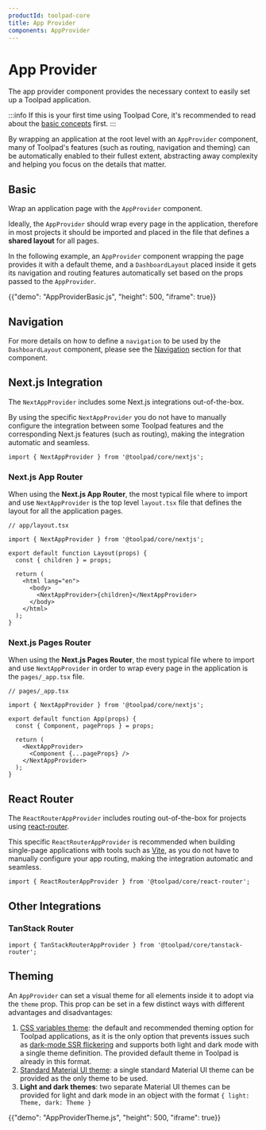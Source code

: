 ```yaml
---
productId: toolpad-core
title: App Provider
components: AppProvider
---
```


# App Provider

<p class="description">The app provider component provides the necessary context to easily set up a Toolpad application.</p>

:::info
If this is your first time using Toolpad Core, it's recommended to read about the [basic concepts](/toolpad/core/introduction/base-concepts/) first.
:::

By wrapping an application at the root level with an `AppProvider` component, many of Toolpad's features (such as routing, navigation and theming) can be automatically enabled to their fullest extent, abstracting away complexity and helping you focus on the details that matter.

## Basic

Wrap an application page with the `AppProvider` component.

Ideally, the `AppProvider` should wrap every page in the application, therefore in most projects it should be imported and placed in the file that defines a **shared layout** for all pages.

In the following example, an `AppProvider` component wrapping the page provides it with a default theme, and a `DashboardLayout` placed inside it gets its navigation and routing features automatically set based on the props passed to the `AppProvider`.

{{"demo": "AppProviderBasic.js", "height": 500, "iframe": true}}

## Navigation

For more details on how to define a `navigation` to be used by the `DashboardLayout` component, please see the [Navigation](/toolpad/core/react-dashboard-layout/#navigation) section for that component.

## Next.js Integration

The `NextAppProvider` includes some Next.js integrations out-of-the-box.

By using the specific `NextAppProvider` you do not have to manually configure the integration between some Toolpad features and the corresponding Next.js features (such as routing), making the integration automatic and seamless.

```tsx
import { NextAppProvider } from '@toolpad/core/nextjs';
```

### Next.js App Router

When using the **Next.js App Router**, the most typical file where to import and use `NextAppProvider` is the top level `layout.tsx` file that defines the layout for all the application pages.

```tsx
// app/layout.tsx

import { NextAppProvider } from '@toolpad/core/nextjs';

export default function Layout(props) {
  const { children } = props;

  return (
    <html lang="en">
      <body>
        <NextAppProvider>{children}</NextAppProvider>
      </body>
    </html>
  );
}
```

### Next.js Pages Router

When using the **Next.js Pages Router**, the most typical file where to import and use `NextAppProvider` in order to wrap every page in the application is the `pages/_app.tsx` file.

```tsx
// pages/_app.tsx

import { NextAppProvider } from '@toolpad/core/nextjs';

export default function App(props) {
  const { Component, pageProps } = props;

  return (
    <NextAppProvider>
      <Component {...pageProps} />
    </NextAppProvider>
  );
}
```

## React Router

The `ReactRouterAppProvider` includes routing out-of-the-box for projects using [react-router](https://www.npmjs.com/package/react-router).

This specific `ReactRouterAppProvider` is recommended when building single-page applications with tools such as [Vite](https://vite.dev/), as you do not have to manually configure your app routing, making the integration automatic and seamless.

```tsx
import { ReactRouterAppProvider } from '@toolpad/core/react-router';
```

## Other Integrations

### TanStack Router

```tsx
import { TanStackRouterAppProvider } from '@toolpad/core/tanstack-router';
```

## Theming

An `AppProvider` can set a visual theme for all elements inside it to adopt via the `theme` prop. This prop can be set in a few distinct ways with different advantages and disadvantages:

1. [CSS variables theme](https://mui.com/material-ui/customization/css-theme-variables/overview/): the default and recommended theming option for Toolpad applications, as it is the only option that prevents issues such as [dark-mode SSR flickering](https://github.com/mui/material-ui/issues/27651) and supports both light and dark mode with a single theme definition. The provided default theme in Toolpad is already in this format.
2. [Standard Material UI theme](https://mui.com/material-ui/customization/theming/): a single standard Material UI theme can be provided as the only theme to be used.
3. **Light and dark themes**: two separate Material UI themes can be provided for light and dark mode in an object with the format `{ light: Theme, dark: Theme }`

{{"demo": "AppProviderTheme.js", "height": 500, "iframe": true}}
